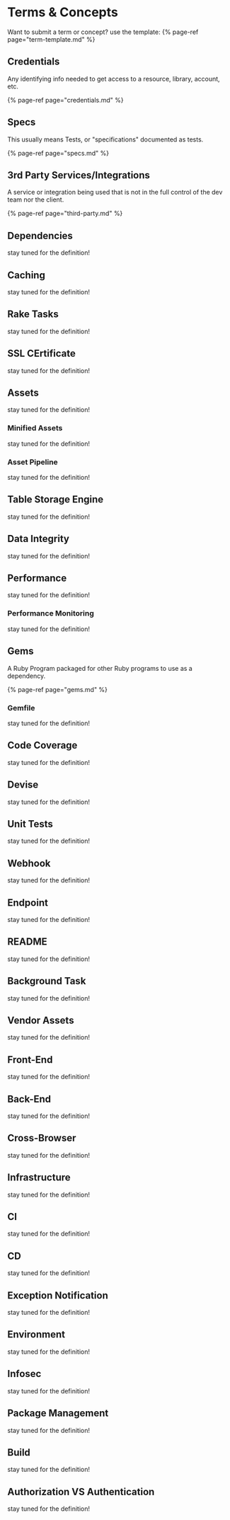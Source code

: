 # Terms & Concepts

Want to submit a term or concept? use the template:
{% page-ref page="term-template.md" %}

## Credentials

Any identifying info needed to get access to a resource, library, account, etc.

{% page-ref page="credentials.md" %}

## Specs

This usually means Tests, or "specifications" documented as tests.


{% page-ref page="specs.md" %}

## 3rd Party Services/Integrations

A service or integration being used that is not in the full control of the dev team nor the client.

{% page-ref page="third-party.md" %}

## Dependencies

stay tuned for the definition!

## Caching

stay tuned for the definition!

## Rake Tasks

stay tuned for the definition!

## SSL CErtificate

stay tuned for the definition!

## Assets

stay tuned for the definition!

### Minified Assets

stay tuned for the definition!

### Asset Pipeline

stay tuned for the definition!

## Table Storage Engine

stay tuned for the definition!

## Data Integrity

stay tuned for the definition!

## Performance

stay tuned for the definition!

### Performance Monitoring

stay tuned for the definition!

## Gems

A Ruby Program packaged for other Ruby programs to use as a dependency.

{% page-ref page="gems.md" %}

### Gemfile

stay tuned for the definition!

## Code Coverage

stay tuned for the definition!

## Devise

stay tuned for the definition!

## Unit Tests

stay tuned for the definition!

## Webhook

stay tuned for the definition!

## Endpoint

stay tuned for the definition!

## README

stay tuned for the definition!

## Background Task

stay tuned for the definition!

## Vendor Assets

stay tuned for the definition!

## Front-End

stay tuned for the definition!

## Back-End

stay tuned for the definition!

## Cross-Browser

stay tuned for the definition!

## Infrastructure

stay tuned for the definition!

## CI

stay tuned for the definition!

## CD

stay tuned for the definition!

## Exception Notification

stay tuned for the definition!

## Environment

stay tuned for the definition!

## Infosec

stay tuned for the definition!

## Package Management

stay tuned for the definition!

## Build

stay tuned for the definition!

## Authorization VS Authentication

stay tuned for the definition!

